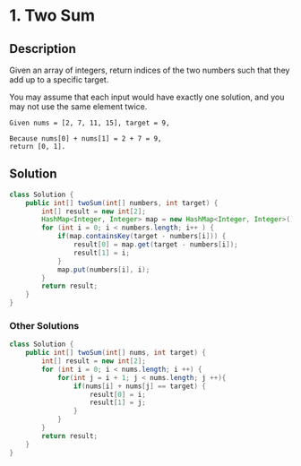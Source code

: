 # 1. Two Sum

## Description
Given an array of integers, return indices of the two numbers such that they add up to a specific target.

You may assume that each input would have exactly one solution, and you may not use the same element twice.

```
Given nums = [2, 7, 11, 15], target = 9,

Because nums[0] + nums[1] = 2 + 7 = 9,
return [0, 1].
```

## Solution
```java
class Solution {
    public int[] twoSum(int[] numbers, int target) {
        int[] result = new int[2];
        HashMap<Integer, Integer> map = new HashMap<Integer, Integer>();
        for (int i = 0; i < numbers.length; i++ ) {
            if(map.containsKey(target - numbers[i])) {
                result[0] = map.get(target - numbers[i]);
                result[1] = i;
            }
            map.put(numbers[i], i);
        }
        return result;
    }
}
```

### Other Solutions
```java
class Solution {
    public int[] twoSum(int[] nums, int target) {
        int[] result = new int[2];
        for (int i = 0; i < nums.length; i ++) {
            for(int j = i + 1; j < nums.length; j ++){
                if(nums[i] + nums[j] == target) {
                    result[0] = i;
                    result[1] = j;
                }
            }
        }
        return result;
    }
}
```





